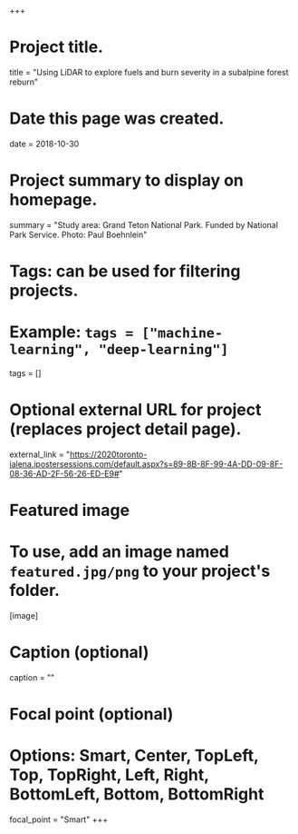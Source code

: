 +++
# Project title.
title = "Using LiDAR to explore fuels and burn severity in a subalpine forest reburn"

# Date this page was created.
date = 2018-10-30

# Project summary to display on homepage.
summary = "Study area: Grand Teton National Park. Funded by National Park Service. Photo: Paul Boehnlein"

# Tags: can be used for filtering projects.
# Example: `tags = ["machine-learning", "deep-learning"]`
tags = []

# Optional external URL for project (replaces project detail page).
external_link = "https://2020toronto-ialena.ipostersessions.com/default.aspx?s=89-8B-8F-99-4A-DD-09-8F-08-36-AD-2F-56-26-ED-E9#"

# Featured image
# To use, add an image named `featured.jpg/png` to your project's folder. 
[image]
  # Caption (optional)
  caption = ""
  
  # Focal point (optional)
  # Options: Smart, Center, TopLeft, Top, TopRight, Left, Right, BottomLeft, Bottom, BottomRight
  focal_point = "Smart"
+++